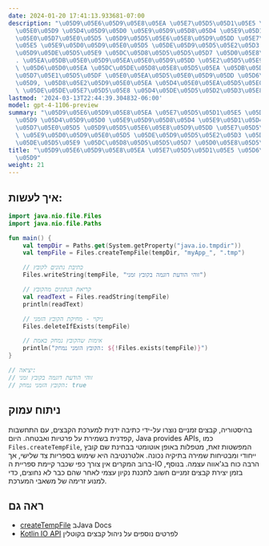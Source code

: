 ```yaml
---
date: 2024-01-20 17:41:13.933681-07:00
description: "\u05D9\u05E6\u05D9\u05E8\u05EA \u05E7\u05D5\u05D1\u05E5 \u05D6\u05DE\
  \u05E0\u05D9 \u05D4\u05D9\u05D0 \u05E9\u05D9\u05D8\u05D4 \u05E9\u05D1\u05D4 \u05D0\
  \u05E0\u05D7\u05E0\u05D5 \u05D9\u05D5\u05E6\u05E8\u05D9\u05DD \u05E7\u05D5\u05D1\
  \u05E5 \u05E9\u05D0\u05D9\u05E0\u05D5 \u05DE\u05D9\u05D5\u05E2\u05D3 \u05DC\u05E9\
  \u05D9\u05DE\u05D5\u05E9 \u05DC\u05D8\u05D5\u05D5\u05D7 \u05D0\u05E8\u05D5\u05DA\
  . \u05EA\u05DB\u05E0\u05D9\u05EA\u05E0\u05D9\u05DD \u05E2\u05D5\u05E9\u05D9\u05DD\
  \ \u05D6\u05D0\u05EA \u05DC\u05DE\u05D8\u05E8\u05D5\u05EA \u05DB\u05DE\u05D5 \u05D0\
  \u05D7\u05E1\u05D5\u05DF \u05E0\u05EA\u05D5\u05E0\u05D9\u05DD \u05D6\u05DE\u05E0\
  \u05D9, \u05D8\u05E2\u05D9\u05E0\u05EA \u05D4\u05E0\u05EA\u05D5\u05E0\u05D9\u05DD\
  \ \u05DE\u05DE\u05E7\u05D5\u05E8 \u05D4\u05DE\u05D5\u05D2\u05D3\u05E8\u2026"
lastmod: '2024-03-13T22:44:39.304832-06:00'
model: gpt-4-1106-preview
summary: "\u05D9\u05E6\u05D9\u05E8\u05EA \u05E7\u05D5\u05D1\u05E5 \u05D6\u05DE\u05E0\
  \u05D9 \u05D4\u05D9\u05D0 \u05E9\u05D9\u05D8\u05D4 \u05E9\u05D1\u05D4 \u05D0\u05E0\
  \u05D7\u05E0\u05D5 \u05D9\u05D5\u05E6\u05E8\u05D9\u05DD \u05E7\u05D5\u05D1\u05E5\
  \ \u05E9\u05D0\u05D9\u05E0\u05D5 \u05DE\u05D9\u05D5\u05E2\u05D3 \u05DC\u05E9\u05D9\
  \u05DE\u05D5\u05E9 \u05DC\u05D8\u05D5\u05D5\u05D7 \u05D0\u05E8\u05D5\u05DA."
title: "\u05D9\u05E6\u05D9\u05E8\u05EA \u05E7\u05D5\u05D1\u05E5 \u05D6\u05DE\u05E0\
  \u05D9"
weight: 21
---
```


## איך לעשות:
```Kotlin
import java.nio.file.Files
import java.nio.file.Paths

fun main() {
    val tempDir = Paths.get(System.getProperty("java.io.tmpdir"))
    val tempFile = Files.createTempFile(tempDir, "myApp_", ".tmp")

    // כתיבת נתונים לקובץ
    Files.writeString(tempFile, "זוהי הודעת דוגמה בקובץ זמני")

    // קריאת הנתונים מהקובץ
    val readText = Files.readString(tempFile)
    println(readText)

    // ניקוי - מחיקת הקובץ הזמני
    Files.deleteIfExists(tempFile)

    // אימות שהקובץ נמחק באמת
    println("הקובץ הזמני נמחק: ${!Files.exists(tempFile)}")
}

// יציאה:
// זוהי הודעת דוגמה בקובץ זמני
// הקובץ הזמני נמחק: true
```

## ניתוח עמוק
בהיסטוריה, קבצים זמניים נוצרו על-ידי כתיבה ידנית למערכת הקבצים, עם התחשבות קפדנית בשמירת על פרטיות ואבטחה. היום, Java provides APIs, כמו `Files.createTempFile`, המפשטות זאת, מטפלות באופן אוטומטי בבחינת שם קובץ ייחודי ומבטיחות שמירה בתיקיה נכונה. אלטרנטיבה היא שימוש בספריות צד שלישי, אך ברוב המקרים אין צורך כפי שכבר קיימת ספריית ה-IO הרבה כוח בג'אווה עצמה. בנוסף, בזמן יצירת קבצים זמניים חשוב לתכנת נקיון עצמי לאחר שהם כבר לא נחוצים, כדי למנוע זרימה של משאבי המערכת.

## ראה גם
- [createTempFile](https://docs.oracle.com/en/java/javase/11/docs/api/java.base/java/nio/file/Files.html#createTempFile(java.nio.file.Path,java.lang.String,java.lang.String,java.nio.file.attribute.FileAttribute...)) בJava Docs
- [Kotlin IO API](https://kotlinlang.org/api/latest/jvm/stdlib/kotlin.io/) לפרטים נוספים על ניהול קבצים בקוטלין
